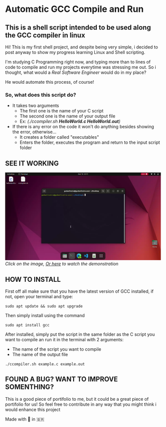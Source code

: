 # Automatic GCC Compile and Run

## This is a shell script intended to be used along the GCC compiler in linux

Hi! This is my first shell project, and despite being very simple, i decided to post anyway to show my progress learning Linux and Shell scripting.

I'm studying C Programming right now, and typing more than to lines of code to compile and run my projects everytime was stressing me out. So i thought, what would a _Real Software Engineer_ would do in my place?

He would automate this process, of course!

### So, what does this script do?
* It takes two arguments
    * The first one is the name of your C script
    * The second one is the name of your output file
    * Ex: _(./ccompiler.sh **HelloWorld.c HelloWorld.out**)_
* If there is any error on the code it won't do anything besides showing the error, otherwise...
    * It creates a folder called "executables"
    * Enters the folder, executes the program and return to the input script folder

## SEE IT WORKING
[![](./Screenshot.png)](https://www.youtube.com/watch?v=PG6wKooJChA)
_Click on the image, [Or here](https://www.youtube.com/watch?v=PG6wKooJChA) to watch the demonstration_

## HOW TO INSTALL
First off all make sure that you have the latest version of GCC installed, if not, open your terminal and type:

```
sudo apt update && sudo apt upgrade
```
Then simply install using the command
```
sudo apt install gcc
```
After installed, simply put the script in the same folder as the C script you want to compile an run it in the terminal with 2 arguments:
* The name of the script you want to compile
* The name of the output file 
```
./ccompiler.sh example.c example.out
```
## FOUND A BUG? WANT TO IMPROVE SOMENTHING?
This is a good piece of portifolio to me, but it could be a great piece of portifolio for us! So feel free to contribute in any way that you might think i would enhance this project

Made with :revolving_hearts: in :brazil: